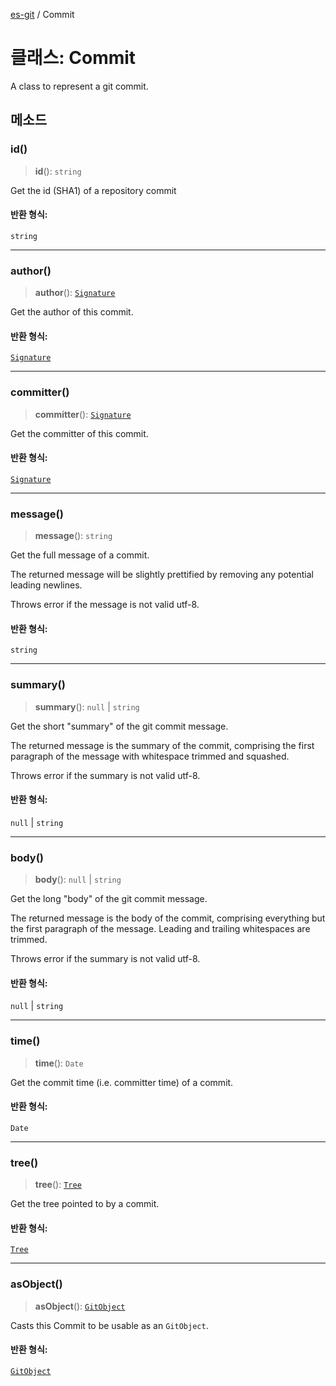 [es-git](../globals.md) / Commit

# 클래스: Commit

A class to represent a git commit.

## 메소드

### id()

> **id**(): `string`

Get the id (SHA1) of a repository commit

#### 반환 형식:

`string`

***

### author()

> **author**(): [`Signature`](../interfaces/Signature.md)

Get the author of this commit.

#### 반환 형식:

[`Signature`](../interfaces/Signature.md)

***

### committer()

> **committer**(): [`Signature`](../interfaces/Signature.md)

Get the committer of this commit.

#### 반환 형식:

[`Signature`](../interfaces/Signature.md)

***

### message()

> **message**(): `string`

Get the full message of a commit.

The returned message will be slightly prettified by removing any
potential leading newlines.

Throws error if the message is not valid utf-8.

#### 반환 형식:

`string`

***

### summary()

> **summary**(): `null` \| `string`

Get the short "summary" of the git commit message.

The returned message is the summary of the commit, comprising the first
paragraph of the message with whitespace trimmed and squashed.

Throws error if the summary is not valid utf-8.

#### 반환 형식:

`null` \| `string`

***

### body()

> **body**(): `null` \| `string`

Get the long "body" of the git commit message.

The returned message is the body of the commit, comprising everything
but the first paragraph of the message. Leading and trailing whitespaces
are trimmed.

Throws error if the summary is not valid utf-8.

#### 반환 형식:

`null` \| `string`

***

### time()

> **time**(): `Date`

Get the commit time (i.e. committer time) of a commit.

#### 반환 형식:

`Date`

***

### tree()

> **tree**(): [`Tree`](Tree.md)

Get the tree pointed to by a commit.

#### 반환 형식:

[`Tree`](Tree.md)

***

### asObject()

> **asObject**(): [`GitObject`](GitObject.md)

Casts this Commit to be usable as an `GitObject`.

#### 반환 형식:

[`GitObject`](GitObject.md)
